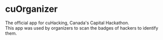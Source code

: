 # cuOrganizer
The official app for cuHacking, Canada's Capital Hackathon.
\
This app was used by organizers to scan the badges of hackers to identify them.
